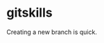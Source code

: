 <!--
 * @Author: your name
 * @Date: 2022-02-15 14:15:31
 * @LastEditTime: 2022-02-15 14:17:40
 * @LastEditors: your name
 * @Description: 打开koroFileHeader查看配置 进行设置: https://github.com/OBKoro1/koro1FileHeader/wiki/%E9%85%8D%E7%BD%AE
 * @FilePath: \testd:\workSpace\tset1\gitskills\README.md
-->
# gitskills
Creating a new branch is quick.